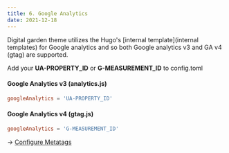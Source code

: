 ```yaml
---
title: 6. Google Analytics
date: 2021-12-18
---
```


Digital garden theme utilizes the Hugo's [internal template](internal 
templates) for Google analytics and so both Google analytics v3 and GA v4 
(gtag) are supported.

Add your **UA-PROPERTY_ID** or **G-MEASUREMENT_ID** to config.toml

#### Google Analytics v3 (analytics.js)

```toml
googleAnalytics = 'UA-PROPERTY_ID'
```

#### Google Analytics v4 (gtag.js)

```toml
googleAnalytics = 'G-MEASUREMENT_ID'
```

→ [Configure Metatags](/articles/metatags)

